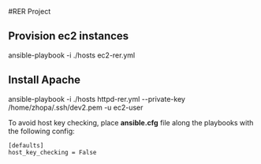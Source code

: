 #RER Project

## Provision ec2 instances

ansible-playbook -i ./hosts ec2-rer.yml

## Install Apache
ansible-playbook -i ./hosts httpd-rer.yml --private-key /home/zhopa/.ssh/dev2.pem  -u ec2-user


To avoid host key checking, place **ansible.cfg** file along the playbooks with the following config:
```
[defaults]
host_key_checking = False
```

